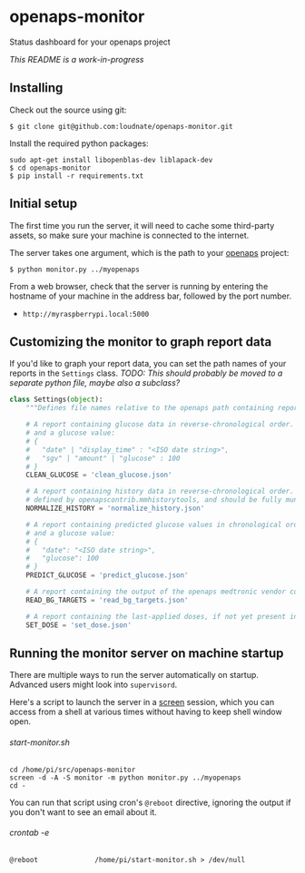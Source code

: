 # openaps-monitor
Status dashboard for your openaps project

_This README is a work-in-progress_

## Installing

Check out the source using git:
```
$ git clone git@github.com:loudnate/openaps-monitor.git
```
Install the required python packages:
```
sudo apt-get install libopenblas-dev liblapack-dev
$ cd openaps-monitor
$ pip install -r requirements.txt
```

## Initial setup
The first time you run the server, it will need to cache some third-party assets, so make sure your machine is connected to the internet.

The server takes one argument, which is the path to your [openaps](https://github.com/openaps/openaps) project:
```
$ python monitor.py ../myopenaps
```

From a web browser, check that the server is running by entering the hostname of your machine in the address bar, followed by the port number.
* `http://myraspberrypi.local:5000`

## Customizing the monitor to graph report data

If you'd like to graph your report data, you can set the path names of your reports in the `Settings` class.
_TODO: This should probably be moved to a separate python file, maybe also a subclass?_

```python
class Settings(object):
    """Defines file names relative to the openaps path containing report data to display"""

    # A report containing glucose data in reverse-chronological order. Each entry should contain both a local timestamp
    # and a glucose value:
    # {
    #   "date" | "display_time" : "<ISO date string>",
    #   "sgv" | "amount" | "glucose" : 100
    # }
    CLEAN_GLUCOSE = 'clean_glucose.json'

    # A report containing history data in reverse-chronological order. Each entry should be in the dictionary format as
    # defined by openapscontrib.mmhistorytools, and should be fully munged by those steps for best display.
    NORMALIZE_HISTORY = 'normalize_history.json'

    # A report containing predicted glucose values in chronological order. Each entry should contain a local timestamp
    # and a glucose value:
    # {
    #   "date": "<ISO date string>",
    #   "glucose": 100
    # }
    PREDICT_GLUCOSE = 'predict_glucose.json'

    # A report containing the output of the openaps medtronic vendor command "read_bg_targets".
    READ_BG_TARGETS = 'read_bg_targets.json'

    # A report containing the last-applied doses, if not yet present in `NORMALIZE_HISTORY`.
    SET_DOSE = 'set_dose.json'
```

## Running the monitor server on machine startup
There are multiple ways to run the server automatically on startup. Advanced users might look into `supervisord`.

Here's a script to launch the server in a [screen](http://ss64.com/bash/screen.html) session, which you can access from a shell at various times without having to keep shell window open.

###### start-monitor.sh
```
cd /home/pi/src/openaps-monitor
screen -d -A -S monitor -m python monitor.py ../myopenaps
cd -
```

You can run that script using cron's `@reboot` directive, ignoring the output if you don't want to see an email about it.

###### crontab -e
```
@reboot              /home/pi/start-monitor.sh > /dev/null
```
